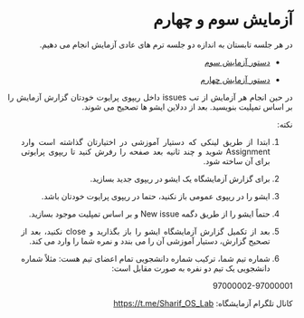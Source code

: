 <div dir="rtl" align='justify'>
 
# آزمایش سوم و چهارم


در هر جلسه تابستان به اندازه دو جلسه ترم های عادی آزمایش انجام می دهیم.

- [دستور آزمایش سوم](https://github.com/Sharif-OS-Lab/session-1-2/blob/main/session3.md)
  
- [دستور آزمایش چهارم](https://github.com/Sharif-OS-Lab/session-1-2/blob/main/session4.md)

در حین انجام هر آزمایش از تب issues داخل ریپوی پرایوت خودتان گزارش آزمایش را بر اساس تمپلیت بنویسید. بعد از ددلاین ایشو ها تصحیح می شوند.

نکته:
1. ابتدا از طریق لینکی که دستیار آموزشی در اختیارتان گذاشته است وارد Assignment شوید و چند ثانیه بعد صفحه را رفرش کنید تا ریپوی پرایوتی برای آن ساخته شود.
  
1. برای گزارش آزمایشگاه یک ایشو در ریپوی جدید بسازید.
  
1. ایشو را در ریپوی عمومی باز نکنید، حتما در ریپوی پرایوت خودتان باشد.

1. حتماً ایشو را از طریق دگمه New issue و بر اساس تمپلیت موجود بسازید.
  
1. بعد از تکمیل گزارش آزمایشگاه ایشو را باز بگذارید و close نکنید، بعد از تصحیح گزارش، دستیار آموزشی آن را می بندد و نمره شما را وارد می کند.
  
1. شماره تیم شما، ترکیب شماره دانشجویی تمام اعضای تیم هست: مثلاً شماره دانشجویی یک تیم دو نفره به صورت مقابل است:
  
  97000002-97000001


کانال تلگرام آزمایشگاه: https://t.me/Sharif_OS_Lab
  
</div>
